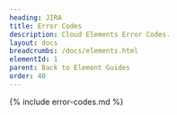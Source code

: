 ```yaml
---
heading: JIRA
title: Error Codes
description: Cloud Elements Error Codes.
layout: docs
breadcrumbs: /docs/elements.html
elementId: 1
parent: Back to Element Guides
order: 40
---
```


{% include error-codes.md %}
